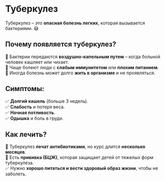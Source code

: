 # Туберкулез

Туберкулез – это **опасная болезнь легких**, которая вызывается бактериями. 😷  

## Почему появляется туберкулез?
🔹 Бактерии передаются **воздушно-капельным путем** – когда больной человек кашляет или чихает.  
🔹 Чаще болеют люди с **слабым иммунитетом** или **плохим питанием**.  
🔹 Иногда болезнь может долго **жить в организме** и не проявляться.  

## Симптомы:
✅ **Долгий кашель** (больше 3 недель).  
✅ **Слабость** и потеря веса.  
✅ **Ночная потливость**.  
✅ **Одышка** и боль в груди.  

## Как лечить?
🏥 Туберкулез **лечат антибиотиками**, но курс длится **несколько месяцев**.  
💉 Есть **прививка (БЦЖ)**, которая защищает детей от тяжелых форм туберкулеза.  
✅ Нужно **хорошо питаться и вести здоровый образ жизни**, чтобы не заболеть.  
